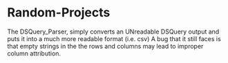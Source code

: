 # Random-Projects
The DSQuery_Parser, simply converts an UNreadable DSQuery output and puts it into a much more readable format (i.e. csv)
A bug that it still faces is that empty strings in the the rows and columns may lead to improper column attribution.
